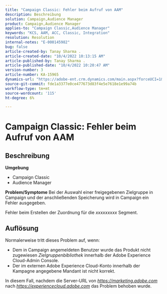 ```yaml
---
title: "Campaign Classic: Fehler beim Aufruf von AAM"
description: Beschreibung
solution: Campaign,Audience Manager
product: Campaign,Audience Manager
applies-to: "Campaign Classic,Audience Manager"
keywords: "KCS, AAM, ACC, Classic, Integration"
resolution: Resolution
internal-notes: "E-000145982"
bug: false
article-created-by: Tanay Sharma .
article-created-date: "10/4/2022 10:13:15 AM"
article-published-by: Tanay Sharma .
article-published-date: "10/4/2022 10:20:47 AM"
version-number: 3
article-number: KA-15965
dynamics-url: "https://adobe-ent.crm.dynamics.com/main.aspx?forceUCI=1&pagetype=entityrecord&etn=knowledgearticle&id=a5fa2f27-cd43-ed11-bba2-0022480868ff"
source-git-commit: fde1a3377e0ce477673d83f4e5e7618e1e99a74b
workflow-type: tm+mt
source-wordcount: '115'
ht-degree: 6%

---
```


# Campaign Classic: Fehler beim Aufruf von AAM

## Beschreibung

<b>Umgebung</b>
- Campaign Classic
- Audience Manager



<b>Problem/Symptome</b>
Bei der Auswahl einer freigegebenen Zielgruppe in Campaign und der anschließenden Speicherung wird in Campaign ein Fehler ausgegeben.

Fehler beim Erstellen der Zuordnung für die *xxxxxxxxx* Segment.


## Auflösung


Normalerweise tritt dieses Problem auf, wenn:

- Dem in Campaign angemeldeten Benutzer wurde das Produkt nicht zugewiesen *Zielgruppenbibliothek* innerhalb der Adobe Experience Cloud-Admin Console.
- Der im externen Adobe Experience Cloud-Konto innerhalb der Kampagne angegebene Mandant ist nicht korrekt.


In diesem Fall, nachdem die Server-URL von *https://marketing.adobe.com* nach *https://experiencecloud.adobe.com* das Problem behoben wurde.
